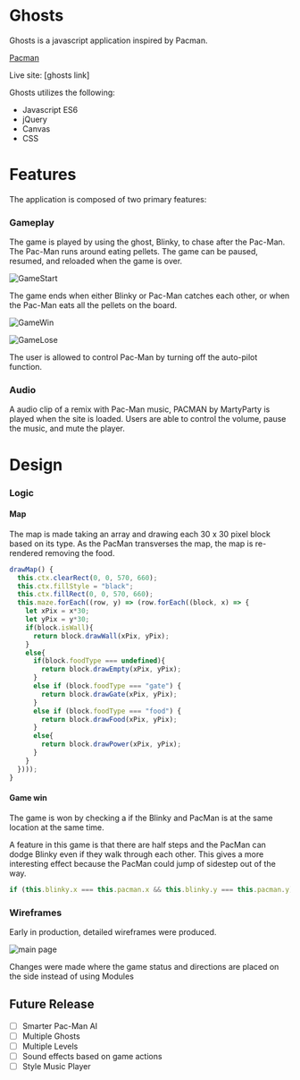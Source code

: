 # Ghosts

Ghosts is a javascript application inspired by Pacman.

[Pacman](http://pacman.com/en/)

Live site: [ghosts link]

Ghosts utilizes the following:

- Javascript ES6
- jQuery
- Canvas
- CSS

# Features

The application is composed of two primary features:

### Gameplay

The game is played by using the ghost, Blinky, to chase after the Pac-Man. The Pac-Man runs around eating pellets. The game can be paused, resumed, and reloaded when the game is over.

![GameStart](http://res.cloudinary.com/cloud-vinson/image/upload/v1490983377/Screen_Shot_2017-03-31_at_10.47.29_AM_xdx1w8.png)

The game ends when either Blinky or Pac-Man catches each other, or when the Pac-Man eats all the pellets on the board.

![GameWin](http://res.cloudinary.com/cloud-vinson/image/upload/v1490983377/Screen_Shot_2017-03-31_at_10.33.25_AM_xhgytt.png)

![GameLose](http://res.cloudinary.com/cloud-vinson/image/upload/v1490983377/Screen_Shot_2017-03-31_at_10.51.08_AM_c4dzys.png)

The user is allowed to control Pac-Man by turning off the auto-pilot function.

### Audio

A audio clip of a remix with Pac-Man music, PACMAN by MartyParty is played when the site is loaded. Users are able to control the volume, pause the music, and mute the player.

# Design

### Logic

#### Map

The map is made taking an array and drawing each 30 x 30 pixel block based on its type. As the PacMan transverses the map, the map is re-rendered removing the food.

```javascript
drawMap() {
  this.ctx.clearRect(0, 0, 570, 660);
  this.ctx.fillStyle = "black";
  this.ctx.fillRect(0, 0, 570, 660);
  this.maze.forEach((row, y) => (row.forEach((block, x) => {
    let xPix = x*30;
    let yPix = y*30;
    if(block.isWall){
      return block.drawWall(xPix, yPix);
    }
    else{
      if(block.foodType === undefined){
        return block.drawEmpty(xPix, yPix);
      }
      else if (block.foodType === "gate") {
        return block.drawGate(xPix, yPix);
      }
      else if (block.foodType === "food") {
        return block.drawFood(xPix, yPix);
      }
      else{
        return block.drawPower(xPix, yPix);
      }
    }
  })));
}
```

#### Game win

The game is won by checking a if the Blinky and PacMan is at the same location at the same time.

A feature in this game is that there are half steps and the PacMan can dodge Blinky even if they walk through each other. This gives a more interesting effect because the PacMan could jump of sidestep out of the way. 

```javascript
if (this.blinky.x === this.pacman.x && this.blinky.y === this.pacman.y)

```

### Wireframes

Early in production, detailed wireframes were produced.

![main page](http://res.cloudinary.com/cloud-vinson/image/upload/v1490983756/pacman-wireframe_pe4zss.jpg)

Changes were made where the game status and directions are placed on the side instead of using Modules

## Future Release
* [ ] Smarter Pac-Man AI
* [ ] Multiple Ghosts
* [ ] Multiple Levels
* [ ] Sound effects based on game actions
* [ ] Style Music Player

